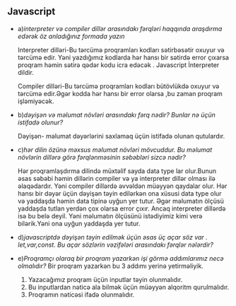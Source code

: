 ## Javascript 

* a)*interpreter və compiler dillər arasındakı fərqləri haqqında araşdırma edərək öz anladığınız formada yazın*

   Interpreter dilləri-Bu tərcümə proqramları kodları sətirbəsətir oxuyur və tərcümə edir. Yəni yazdığımız kodlarda hər hansı bir sətirdə error çıxarsa proqram həmin sətirə qədər kodu icra edəcək . Javascript İnterpreter dildir.

   Compiler dilləri-Bu tərcümə proqramları kodları bütövlükdə oxuyur və tərcümə edir.Əgər kodda hər hansı bir error olarsa ,bu zaman proqram işləmiyəcək.

* b)*dəyişən və məlumat növləri arasındakı fərq nədir? Bunlar nə üçün istifadə olunur?*

    Dəyişən- məlumat dəyərlərini saxlamaq üçün istifadə olunan qutulardır.

* c)*hər dilin özünə məxsus məlumat növləri mövcuddur. Bu məlumat növlərin dillərə görə fərqlənməsinin səbəbləri sizcə nədir?*

  Hər proqramlaşdırma dilində müxtəlif sayda data type lar olur.Bunun əsas səbəbi həmin dillərin compiler və ya interpreter dillər olması ilə əlaqədardır. Yəni compiler dillərdə əvvəldən müəyyən qaydalar olur. Hər hansı bir dəyər üçün dəyişən təyin edilərkən ona xüsusi data type olur və yaddaşda həmin data tipinə uyğun yer tutur. Əgər məlumatın ölçüsü yaddaşda tutlan yerdən  çox olarsa error çıxır. Ancaq interpreter dillərdə isə bu belə deyil. Yəni məlumatın ölçüsünü istədiyimiz kimi verə bilərik.Yəni ona uyğun yaddaşda yer tutur.


* d)*javascriptdə dəyişən təyin edilmək üçün əsas üç açar söz var . let,var,const. Bu açar sözlərin vəzifələri arasındakı fərqlər nələrdir?*
* e)*Proqramçı olaraq bir proqram yazarkən işi görmə addımlarımız necə olmalıdır?*
Bir proqram yazarkən bu 3 addımı yerinə yetirməliyik.
    
    1. Yazacağımız proqram üçün inputlar təyin olunmalıdır.
    2. Bu inputlardan nəticə ala bilmək üçün müəyyən alqoritm qurulmalıdır. 
    3. Proqramın nəticəsi ifadə olunmalıdır. 

